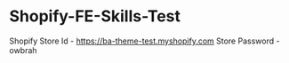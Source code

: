 # Shopify-FE-Skills-Test

Shopify Store Id - https://ba-theme-test.myshopify.com
Store Password - owbrah
